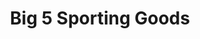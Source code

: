 ---
title: "Big 5 Sporting Goods"
url: /portland/big-5-sporting-goods-southeast-mcloughlin-boulevard/
shop: Sport
---